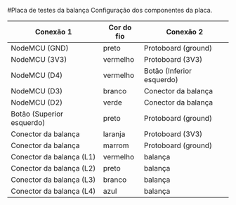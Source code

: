 #Placa de testes da balança
Configuração dos componentes da placa.

|Conexão 1|Cor do fio|Conexão 2|
|---|---|---|
|NodeMCU (GND)|preto|Protoboard (ground)|
|NodeMCU (3V3)|vermelho|Protoboard (3V3)|
|NodeMCU (D4)|vermelho|Botão (Inferior esquerdo)|
|NodeMCU (D3)|branco|Conector da balança|
|NodeMCU (D2)|verde|Conector da balança|
|Botão (Superior esquerdo)|preto|Protoboard (ground)|
|Conector da balança|laranja|Protoboard (3V3)|
|Conector da balança|marrom|Protoboard (ground)|
|Conector da balança (L1)|vermelho|balança|
|Conector da balança (L2)|preto|balança|
|Conector da balança (L3)|branco|balança|
|Conector da balança (L4)|azul|balança|
